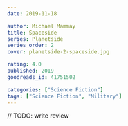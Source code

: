 ```yaml
---
date: 2019-11-18

author: Michael Mammay
title: Spaceside
series: Planetside
series_order: 2
cover: planetside-2-spaceside.jpg

rating: 4.0
published: 2019
goodreads_id: 41751502

categories: ["Science Fiction"]
tags: ["Science Fiction", "Military"]
---
```


// TODO: write review
